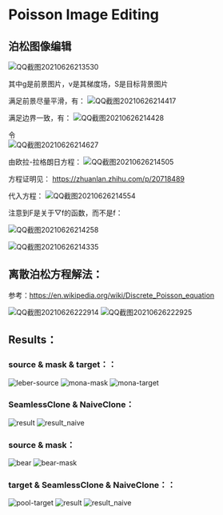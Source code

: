 Poisson Image Editing
=====
## 泊松图像编辑
![QQ截图20210626213530](https://user-images.githubusercontent.com/81803879/123514618-76cdce80-d6c6-11eb-8cee-6a47a9fbfd93.png)

其中g是前景图片，v是其梯度场，S是目标背景图片

满足前景尽量平滑，有：
![QQ截图20210626214417](https://user-images.githubusercontent.com/81803879/123514894-b6e18100-d6c7-11eb-92cd-15e083e83dbc.png)


满足边界一致，有：
![QQ截图20210626214428](https://user-images.githubusercontent.com/81803879/123514898-bba63500-d6c7-11eb-8d5c-974ef51c30f1.png)

令      
![QQ截图20210626214627](https://user-images.githubusercontent.com/81803879/123514943-0031d080-d6c8-11eb-8c15-eb6f4f8f5ce5.png)

由欧拉-拉格朗日方程：
![QQ截图20210626214505](https://user-images.githubusercontent.com/81803879/123514907-ca8ce780-d6c7-11eb-9c2a-7afc008b3711.png)

方程证明见：
https://zhuanlan.zhihu.com/p/20718489

代入方程：
![QQ截图20210626214554](https://user-images.githubusercontent.com/81803879/123514929-e85a4c80-d6c7-11eb-92c8-21fde07f939e.png)

注意到F是关于▽f的函数，而不是f：

![QQ截图20210626214258](https://user-images.githubusercontent.com/81803879/123514855-80a40180-d6c7-11eb-9bc0-1b87843fe5b9.png)

![QQ截图20210626214335](https://user-images.githubusercontent.com/81803879/123514871-944f6800-d6c7-11eb-9e6d-45cf05701c09.png)




## 离散泊松方程解法：
参考：https://en.wikipedia.org/wiki/Discrete_Poisson_equation

![QQ截图20210626222914](https://user-images.githubusercontent.com/81803879/123516311-075bdd00-d6ce-11eb-9a1b-fc2fc738fec6.png)
![QQ截图20210626222925](https://user-images.githubusercontent.com/81803879/123516313-0925a080-d6ce-11eb-924f-6dbfa93b849a.png)

## Results：

### source   &   mask   &   target：：

![leber-source](https://user-images.githubusercontent.com/81803879/123516484-d16b2880-d6ce-11eb-8a7f-523e03d6304e.jpg)
![mona-mask](https://user-images.githubusercontent.com/81803879/123516486-d4feaf80-d6ce-11eb-8c2a-ce65f436a251.jpg)
![mona-target](https://user-images.githubusercontent.com/81803879/123516490-dd56ea80-d6ce-11eb-8caf-9bf61de32264.jpg)

### SeamlessClone   &   NaiveClone：

![result](https://user-images.githubusercontent.com/81803879/123516406-82bd8e80-d6ce-11eb-9b85-970b5cbf8851.png)
![result_naive](https://user-images.githubusercontent.com/81803879/123516439-a7b20180-d6ce-11eb-93af-743a55d5c9b3.png)


### source   &   mask：

![bear](https://user-images.githubusercontent.com/81803879/123515127-d75e0b00-d6c8-11eb-8ec7-6749e2010e66.jpg)
![bear-mask](https://user-images.githubusercontent.com/81803879/123515132-d9c06500-d6c8-11eb-87a0-1ff33b926ac3.jpg)

### target   &   SeamlessClone   &   NaiveClone：：

![pool-target](https://user-images.githubusercontent.com/81803879/123516537-2f980b80-d6cf-11eb-86ba-230ddff16d40.jpg)
![result](https://user-images.githubusercontent.com/81803879/123516526-13946a00-d6cf-11eb-9884-5624824c9046.png)
![result_naive](https://user-images.githubusercontent.com/81803879/123516529-1727f100-d6cf-11eb-9cfd-c1825847a62a.png)


